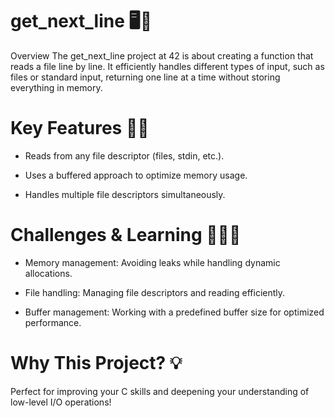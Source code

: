 # get_next_line 🖥️📜
Overview
The get_next_line project at 42 is about creating a function that reads a file line by line.
It efficiently handles different types of input, such as files or standard input, returning one line at a time without storing everything in memory.

# Key Features 🔄💾
- Reads from any file descriptor (files, stdin, etc.).

- Uses a buffered approach to optimize memory usage.

- Handles multiple file descriptors simultaneously.

# Challenges & Learning 🧠👨‍💻
- Memory management: Avoiding leaks while handling dynamic allocations.

- File handling: Managing file descriptors and reading efficiently.

- Buffer management: Working with a predefined buffer size for optimized performance.

# Why This Project? 💡
Perfect for improving your C skills and deepening your understanding of low-level I/O operations!


